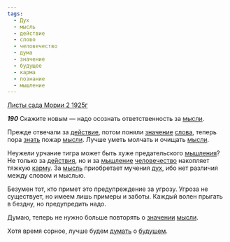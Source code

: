 ```yaml
---
tags:
  - Дух
  - мысль
  - действие
  - слово
  - человечество
  - дума
  - значение
  - будущее
  - карма
  - познание
  - мышление
---
```


[Листы сада Мории 2 1925г](https://127.0.0.1:4002/agni/1925)

___190___
Скажите новым — надо осознать ответственность за [мысли](../../../tags/#[мысль](../../../tags/#мысль)).   

Прежде отвечали за [действие](../../../tags/#действие), потом поняли [значение](../../../tags/#значение) [слова](../../../tags/#[слово](../../../tags/#слово)), теперь пора [знать](../../../tags/#познание) пожар [мысли](../../../tags/#[мысль](../../../tags/#мысль)). Лучше уметь молчать и очищать [мысли](../../../tags/#[мысль](../../../tags/#мысль)).   

Неужели урчание тигра может быть хуже предательского [мышления](../../../tags/#[мышление](../../../tags/#мышление))? Не только за [действия](../../../tags/#действие), но и за [мышление](../../../tags/#мышление) [человечество](../../../tags/#человечество) накопляет тяжкую [карму](../../../tags/#карма). За [мысль](../../../tags/#мысль) приобретает мучения [дух](../../../tags/#Дух), ибо нет различия между словом и мыслью.   

Безумен тот, кто примет это предупреждение за угрозу. Угроза не существует, но имеем лишь примеры и заботы. Каждый волен прыгать в бездну, но предупредить надо.   

Думаю, теперь не нужно больше повторять о [значении](../../../tags/#значение) [мысли](../../../tags/#[мысль](../../../tags/#мысль)).   

Хотя время сорное, лучше будем [думать](../../../tags/#дума) о [будущем](../../../tags/#будущее).   

